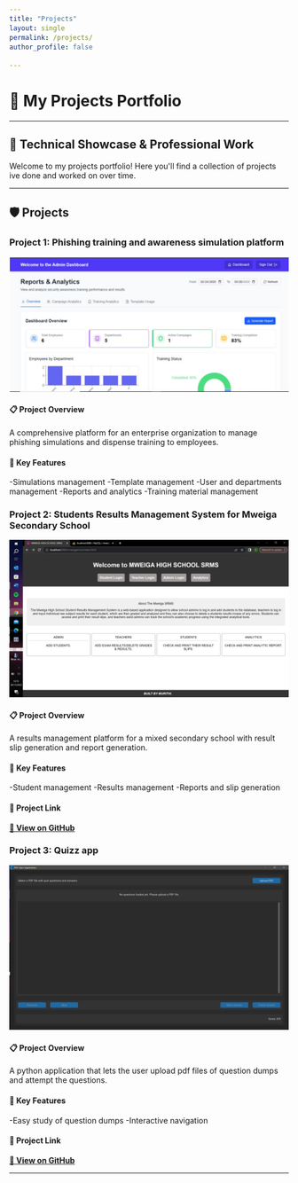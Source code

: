 ```yaml
---
title: "Projects"
layout: single
permalink: /projects/
author_profile: false

---
```



# 🚀 My Projects Portfolio

---

## 💼 **Technical Showcase & Professional Work**

Welcome to my projects portfolio! Here you'll find a collection of projects ive done and worked on over time.

---

## 🛡️ **Projects**

### **Project 1: Phishing training and awareness simulation platform**

![Alt text](./images/proj1.JPG)

#### 📋 **Project Overview**
A comprehensive platform for an enterprise organization to manage phishing simulations and dispense training to employees.

#### 🎯 **Key Features**
-Simulations management
-Template management
-User and departments management
-Reports and analytics
-Training material management

### **Project 2: Students Results Management System for Mweiga Secondary School**

![Alt text](./images/proj2.jpg)

#### 📋 **Project Overview**
A results management platform for a mixed secondary school with result slip generation and report generation.

#### 🎯 **Key Features**
-Student management
-Results management
-Reports and slip generation

#### 🔗 **Project Link**
**[📂 View on GitHub](https://github.com/ianjoshua-M/MWEIGA-SRMS)**

### **Project 3: Quizz app**

![Alt text](./images/proj3.jpg)

#### 📋 **Project Overview**
A python application that lets the user upload pdf files of question dumps and attempt the questions.

#### 🎯 **Key Features**
-Easy study of question dumps
-Interactive navigation

#### 🔗 **Project Link**
**[📂 View on GitHub](https://github.com/ianjoshua-M/quizz_app)**

---

